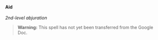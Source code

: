 #### Aid
<!-- markdownlint-disable-next-line no-emphasis-as-heading -->
_2nd-level abjuration_

> **Warning:**
> This spell has not yet been transferred from the Google Doc.
